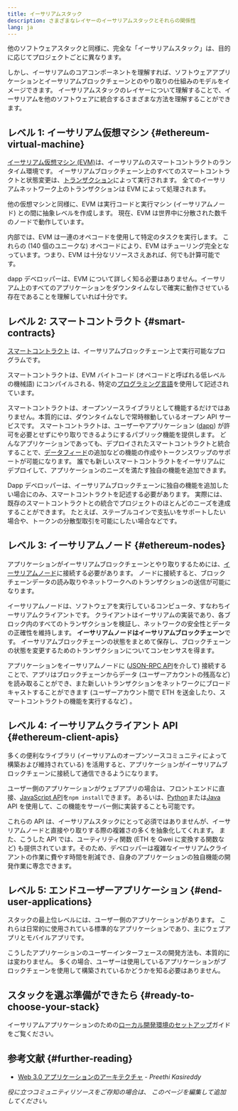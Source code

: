 ```yaml
---
title: イーサリアムスタック
description: さまざまなレイヤーのイーサリアムスタックとそれらの関係性
lang: ja
---
```


他のソフトウェアスタックと同様に、完全な「イーサリアムスタック」は、目的に応じてプロジェクトごとに異なります。

しかし、イーサリアムのコアコンポーネントを理解すれば、ソフトウェアアプリケーションとイーサリアムブロックチェーンとのやり取りの仕組みのモデルをイメージできます。 イーサリアムスタックのレイヤーについて理解することで、イーサリアムを他のソフトウェアに統合するさまざまな方法を理解することができます。

## レベル 1: イーサリアム仮想マシン {#ethereum-virtual-machine}

[イーサリアム仮想マシン (EVM)](/developers/docs/evm/)は、イーサリアムのスマートコントラクトのランタイム環境です。 イーサリアムブロックチェーン上のすべてのスマートコントラクトと状態変更は、[トランザクション](/developers/docs/transactions/)によって実行されます。 全てのイーサリアムネットワーク上のトランザクションは EVM によって処理されます。

他の仮想マシンと同様に、EVM は実行コードと実行マシン (イーサリアムノード) との間に抽象レベルを作成します。 現在、EVM は世界中に分散された数千のノードで動作しています。

内部では、EVM は一連のオペコードを使用して特定のタスクを実行します。 これらの (140 個のユニークな) オペコードにより、EVM はチューリング完全となっています。つまり、EVM は十分なリソースさえあれば、何でも計算可能です。

dapp デベロッパーは、EVM について詳しく知る必要はありません。イーサリアム上のすべてのアプリケーションをダウンタイムなしで確実に動作させている存在であることを理解していれば十分です。

## レベル 2: スマートコントラクト {#smart-contracts}

[スマートコントラクト](/developers/docs/smart-contracts/) は、イーサリアムブロックチェーン上で実行可能なプログラムです。

スマートコントラクトは、EVM バイトコード (オペコードと呼ばれる低レベルの機械語) にコンパイルされる、特定の[プログラミング言語](/developers/docs/smart-contracts/languages/)を使用して記述されています。

スマートコントラクトは、オープンソースライブラリとして機能するだけではありません。本質的には、ダウンタイムなしで常時稼動しているオープン API サービスです。 スマートコントラクトは、ユーザーやアプリケーション ([dapp](/developers/docs/dapps/)) が許可を必要とせずにやり取りできるようにするパブリック機能を提供します。 どんなアプリケーションであっても、デプロイされたスマートコントラクトと統合することで、[データフィード](/developers/docs/oracles/)の追加などの機能の作成やトークンスワップのサポートが可能になります。 誰でも新しいスマートコントラクトをイーサリアムにデプロイして、アプリケーションのニーズを満たす独自の機能を追加できます。

Dapp デベロッパーは、イーサリアムブロックチェーンに独自の機能を追加したい場合にのみ、スマートコントラクトを記述する必要があります。 実際には、既存のスマートコントラクトとの統合でプロジェクトのほとんどのニーズを達成することができます。 たとえば、ステーブルコインで支払いをサポートしたい場合や、トークンの分散型取引を可能にしたい場合などです。

## レベル 3: イーサリアムノード {#ethereum-nodes}

アプリケーションがイーサリアムブロックチェーンとやり取りするためには、[イーサリアムノード](/developers/docs/nodes-and-clients/)に接続する必要があります。 ノードに接続すると、ブロックチェーンデータの読み取りやネットワークへのトランザクションの送信が可能になります。

イーサリアムノードは、ソフトウェアを実行しているコンピュータ、すなわちイーサリアムクライアントです。 クライアントはイーサリアムの実装であり、各ブロック内のすべてのトランザクションを検証し、ネットワークの安全性とデータの正確性を維持します。 **イーサリアムノードはイーサリアムブロックチェーン**です。 イーサリアムブロックチェーンの状態をまとめて保存し、ブロックチェーンの状態を変更するためのトランザクションについてコンセンサスを得ます。

アプリケーションをイーサリアムノードに ([JSON-RPC API](/developers/docs/apis/json-rpc/)を介して) 接続することで、アプリはブロックチェーンからデータ (ユーザーアカウントの残高など) を読み取ることができ、また新しいトランザクションをネットワークにブロードキャストすることができます (ユーザーアカウント間で ETH を送金したり、スマートコントラクトの機能を実行するなど) 。

## レベル 4: イーサリアムクライアント API {#ethereum-client-apis}

多くの便利なライブラリ (イーサリアムのオープンソースコミュニティによって構築および維持されている) を活用すると、アプリケーションがイーサリアムブロックチェーンに接続して通信できるようになります。

ユーザー側のアプリケーションがウェブアプリの場合は、フロントエンドに直接、[JavaScript API](/developers/docs/apis/javascript/)を`npm install`できます。 あるいは、[Python](/developers/docs/programming-languages/python/)または[Java](/developers/docs/programming-languages/java/) API を使用して、この機能をサーバー側に実装することも可能です。

これらの API は、イーサリアムスタックにとって必須ではありませんが、イーサリアムノードと直接やり取りする際の複雑さの多くを抽象化してくれます。 また、こうした API では、ユーティリティ関数 (ETH を Gwei に変換する関数など) も提供されています。そのため、デベロッパーは複雑なイーサリアムクライアントの作業に費やす時間を削減でき、自身のアプリケーションの独自機能の開発作業に専念できます。

## レベル 5: エンドユーザーアプリケーション {#end-user-applications}

スタックの最上位レベルには、ユーザー側のアプリケーションがあります。 これらは日常的に使用されている標準的なアプリケーションであり、主にウェブアプリとモバイルアプリです。

こうしたアプリケーションのユーザーインターフェースの開発方法も、本質的には変わりません。 多くの場合、ユーザーは使用しているアプリケーションがブロックチェーンを使用して構築されているかどうかを知る必要はありません。

## スタックを選ぶ準備ができたら {#ready-to-choose-your-stack}

イーサリアムアプリケーションのための[ローカル開発環境のセットアップ](/developers/local-environment/)ガイドをご覧ください。

## 参考文献 {#further-reading}

- [Web 3.0 アプリケーションのアーキテクチャ](https://www.preethikasireddy.com/post/the-architecture-of-a-web-3-0-application) - _Preethi Kasireddy_

_役に立つコミュニティリソースをご存知の場合は、 このページを編集して追加してください。_
